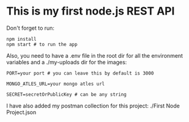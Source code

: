 # This is my first node.js REST API

Don't forget to run:
```
npm install
npm start # to run the app
```

Also, you need to have a .env file in the root dir for all the environment variables 
and a ./my-uploads dir for the images:

```
PORT=your port # you can leave this by default is 3000

MONGO_ATLES_URL=your mongo atles url

SECRET=secretOrPublicKey # can be any string
``` 

I have also added my postman collection for this project: ./First Node Project.json
